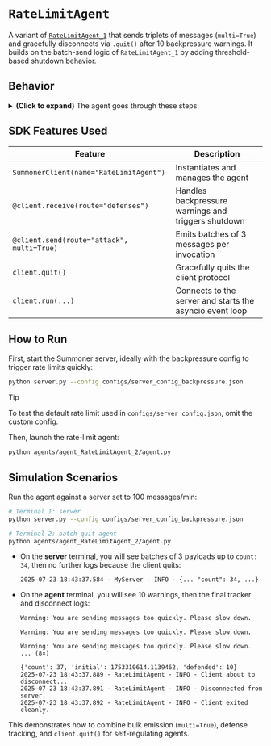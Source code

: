 # `RateLimitAgent`

A variant of [`RateLimitAgent_1`](../agent_RateLimitAgent_1/) that sends triplets of messages (`multi=True`) and gracefully disconnects via `.quit()` after 10 backpressure warnings. It builds on the batch-send logic of `RateLimitAgent_1` by adding threshold-based shutdown behavior.

## Behavior

<details>
<summary><b>(Click to expand)</b> The agent goes through these steps:</summary>
<br>

1. On startup, initialize a global `tracker` dict and an `asyncio.Lock` (`tracker_lock`).  
2. Incoming defense messages (`@client.receive(route="defenses")`):
   - Print the message.  
   - If it starts with `"Warning:"`, increment `tracker["defended"]`.  
   - Once `tracker["defended"] >= 10`, print the final `tracker` and call `client.quit()` to disconnect.  
3. Outgoing attacks (`@client.send(route="attack", multi=True)`):
   - Sleep 0.1 s.  
   - Build a payload with:
     ```json
     {
       "message": "<long string>",
       "count": <tracker["count"]>,
       "time": "<seconds since start>",
       "defended": <tracker["defended"]>
     }
     ```
   - Increment `tracker["count"]` under lock.  
   - Return a list of 3 identical payloads (`[msg] * 3`).  
4. Steps 2–3 repeat automatically until `.quit()` stops the client.

</details>

## SDK Features Used

| Feature                                     | Description                                                          |
|---------------------------------------------|----------------------------------------------------------------------|
| `SummonerClient(name="RateLimitAgent")`     | Instantiates and manages the agent                                   |
| `@client.receive(route="defenses")`         | Handles backpressure warnings and triggers shutdown                  |
| `@client.send(route="attack", multi=True)`  | Emits batches of 3 messages per invocation                           |
| `client.quit()`                             | Gracefully quits the client protocol                                 |
| `client.run(...)`                           | Connects to the server and starts the asyncio event loop             |

## How to Run

First, start the Summoner server, ideally with the backpressure config to trigger rate limits quickly:
```bash
python server.py --config configs/server_config_backpressure.json
```

> [!TIP]
> To test the default rate limit used in `configs/server_config.json`, omit the custom config.

Then, launch the rate-limit agent:

```bash
python agents/agent_RateLimitAgent_2/agent.py
```

## Simulation Scenarios

Run the agent against a server set to 100 messages/min:

```bash
# Terminal 1: server
python server.py --config configs/server_config_backpressure.json

# Terminal 2: batch-quit agent
python agents/agent_RateLimitAgent_2/agent.py
```

* On the **server** terminal, you will see batches of 3 payloads up to `count: 34`, then no further logs because the client quits:

  ```
  2025-07-23 18:43:37.584 - MyServer - INFO - {... "count": 34, ...}
  ```
* On the **agent** terminal, you will see 10 warnings, then the final tracker and disconnect logs:

  ```
  Warning: You are sending messages too quickly. Please slow down.

  Warning: You are sending messages too quickly. Please slow down.

  Warning: You are sending messages too quickly. Please slow down.
  ... (8×)

  {'count': 37, 'initial': 1753310614.1139462, 'defended': 10}
  2025-07-23 18:43:37.889 - RateLimitAgent - INFO - Client about to disconnect...
  2025-07-23 18:43:37.891 - RateLimitAgent - INFO - Disconnected from server.
  2025-07-23 18:43:37.892 - RateLimitAgent - INFO - Client exited cleanly.
  ```

This demonstrates how to combine bulk emission (`multi=True`), defense tracking, and `client.quit()` for self-regulating agents.
